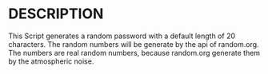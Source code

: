 # DESCRIPTION
This Script generates a random password with a default length of 20 characters. 
The random numbers will be generate by the api of random.org. The numbers are real random numbers, because
random.org generate them by the atmospheric noise.
